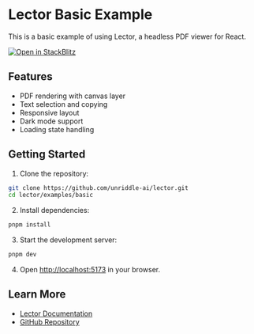 # Lector Basic Example

This is a basic example of using Lector, a headless PDF viewer for React.

[![Open in StackBlitz](https://developer.stackblitz.com/img/open_in_stackblitz.svg)](https://stackblitz.com/github/unriddle-ai/lector/tree/main/examples/basic)

## Features

- PDF rendering with canvas layer
- Text selection and copying
- Responsive layout
- Dark mode support
- Loading state handling

## Getting Started

1. Clone the repository:

```bash
git clone https://github.com/unriddle-ai/lector.git
cd lector/examples/basic
```

2. Install dependencies:

```bash
pnpm install
```

3. Start the development server:

```bash
pnpm dev
```

4. Open [http://localhost:5173](http://localhost:5173) in your browser.

## Learn More

- [Lector Documentation](https://lector.unriddle.ai)
- [GitHub Repository](https://github.com/unriddle-ai/lector)
